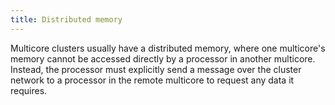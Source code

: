 ```yaml
---
title: Distributed memory
---
```


Multicore clusters usually have a distributed memory, where one multicore's memory
cannot be accessed directly by a processor in another multicore.
Instead, the processor must explicitly send a message over the cluster
network to a processor in the remote multicore to request any data it requires. 